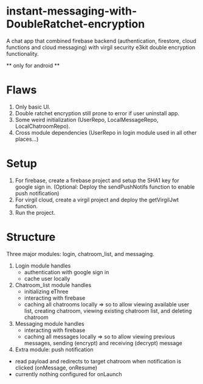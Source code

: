 # instant-messaging-with-DoubleRatchet-encryption

A chat app that combined firebase backend (authentication, firestore, cloud functions and cloud messaging) with virgil security e3kit double encryption functionality. 

** only for android ** 

# Flaws

1. Only basic UI. 
2. Double ratchet encryption still prone to error if user uninstall app. 
3. Some weird initialization (UserRepo, LocalMessageRepo, LocalChatroomRepo). 
4. Cross module dependencies (UserRepo in login module used in all other places...)

# Setup

1. For firebase, create a firebase project and setup the SHA1 key for google sign in. (Optional: Deploy the sendPushNotifs function to enable push notification)
2. For virgil cloud, create a virgil project and deploy the getVirgilJwt function. 
3. Run the project. 

# Structure

Three major modules: login, chatroom_list, and messaging. 
1. Login module handles 
    - authentication with google sign in
    - cache user locally
2. Chatroom_list module handles
    - initializing eThree
    - interacting with firebase
    - caching all chatrooms locally
    => so to allow viewing available user list, creating chatroom, viewing existing chatroom list, and deleting chatroom
3. Messaging module handles
   - interacting with firebase
   - caching all messages locally
   => so to allow viewing previous messages, sending (encrypt) and receiving (decrypt) message
4. Extra module: push notification
  - read payload and redirects to target chatroom when notification is clicked (onMessage, onResume)
  - currently nothing configured for onLaunch 
 
